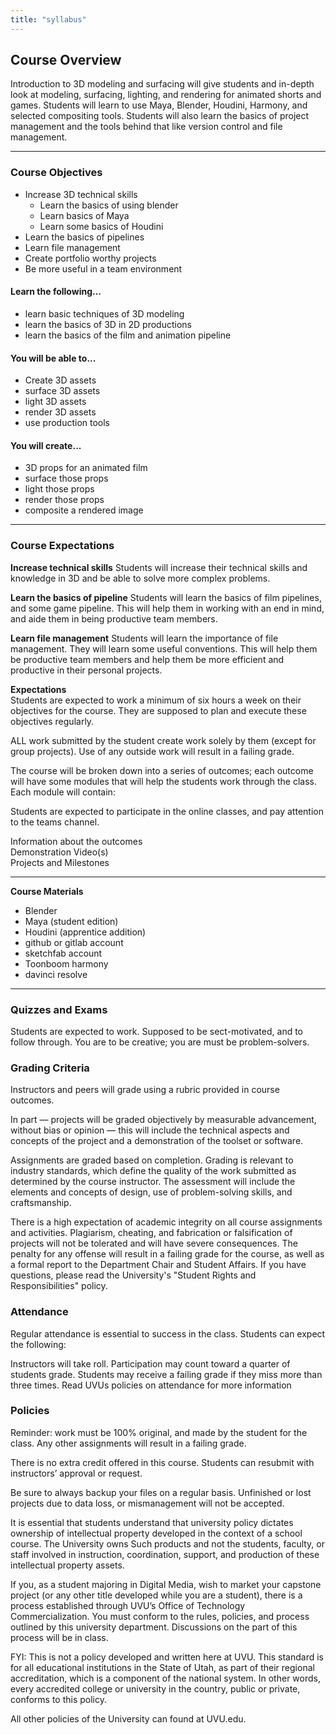 ```yaml
---
title: "syllabus"
---
```



## Course Overview
Introduction to 3D modeling and surfacing will give students and in-depth look at modeling, surfacing, lighting, and rendering for animated shorts and games.
Students will learn to use Maya, Blender, Houdini, Harmony, and selected compositing tools. Students will also learn the basics of project management and the tools behind that like version control and file management.

---

### Course Objectives
- Increase 3D technical skills
	- Learn the basics of using blender
	- Learn basics of Maya
	- Learn some basics of Houdini
- Learn the basics of pipelines
- Learn file management
- Create portfolio worthy projects
- Be more useful in a team environment


#### Learn the following...
- learn basic techniques of 3D modeling
- learn the basics of 3D in 2D productions
- learn the basics of the film and animation pipeline


#### You will be able to...
- Create 3D assets
- surface 3D assets
- light 3D assets
- render 3D assets
- use production tools


#### You will create...
- 3D props for an animated film
- surface those props
- light those props
- render those props
- composite a rendered image

---

### Course Expectations


**Increase technical skills**
Students will increase their technical skills and knowledge in 3D and be able to solve more complex problems.

**Learn the basics of pipeline**
Students will learn the basics of film pipelines, and some game pipeline. This will help them in working with an end in mind, and aide them in being productive team members.

**Learn file management**
Students will learn the importance of file management. They will learn some useful conventions. This will help them be productive team members and help them be more efficient and productive in their personal projects.

**Expectations**  
Students are expected to work a minimum of six hours a week on their objectives for the course. They are supposed to plan and execute these objectives regularly.

ALL work submitted by the student create work solely by them (except for group projects). Use of any outside work will result in a failing grade.

The course will be broken down into a series of outcomes; each outcome will have some modules that will help the students work through the class. Each module will contain:

Students are expected to participate in the online classes, and pay attention to the teams channel.

Information about the outcomes  
Demonstration Video(s)  
Projects and Milestones  

---

**Course Materials**
- Blender
- Maya (student edition)
- Houdini (apprentice addition)
- github or gitlab account
- sketchfab account
- Toonboom harmony
- davinci resolve

---

### Quizzes and Exams

Students are expected to work. Supposed to be sect-motivated, and to follow through. You are to be creative; you are must be problem-solvers.

### Grading Criteria

Instructors and peers will grade using a rubric provided in course outcomes.

In part — projects will be graded objectively by measurable advancement, without bias or opinion — this will include the technical aspects and concepts of the project and a demonstration of the toolset or software.

Assignments are graded based on completion. Grading is relevant to industry standards, which define the quality of the work submitted as determined by the course instructor. The assessment will include the elements and concepts of design, use of problem-solving skills, and craftsmanship.

There is a high expectation of academic integrity on all course assignments and activities. Plagiarism, cheating, and fabrication or falsification of projects will not be tolerated and will have severe consequences. The penalty for any offense will result in a failing grade for the course, as well as a formal report to the Department Chair and Student Affairs. If you have questions, please read the University's "Student Rights and Responsibilities" policy.

### Attendance

Regular attendance is essential to success in the class. Students can expect the following:

Instructors will take roll. Participation may count toward a quarter of students grade. Students may receive a failing grade if they miss more than three times. Read UVUs policies on attendance for more information

### Policies

Reminder: work must be 100% original, and made by the student for the class. Any other assignments will result in a failing grade.

There is no extra credit offered in this course. Students can resubmit with instructors’ approval or request.

Be sure to always backup your files on a regular basis. Unfinished or lost projects due to data loss, or mismanagement will not be accepted.

It is essential that students understand that university policy dictates ownership of intellectual property developed in the context of a school course. The University owns Such products and not the students, faculty, or staff involved in instruction, coordination, support, and production of these intellectual property assets.

If you, as a student majoring in Digital Media, wish to market your capstone project (or any other title developed while you are a student), there is a process established through UVU’s Office of Technology Commercialization. You must conform to the rules, policies, and process outlined by this university department. Discussions on the part of this process will be in class.

FYI: This is not a policy developed and written here at UVU. This standard is for all educational institutions in the State of Utah, as part of their regional accreditation, which is a component of the national system. In other words, every accredited college or university in the country, public or private, conforms to this policy.

All other policies of the University can found at UVU.edu.